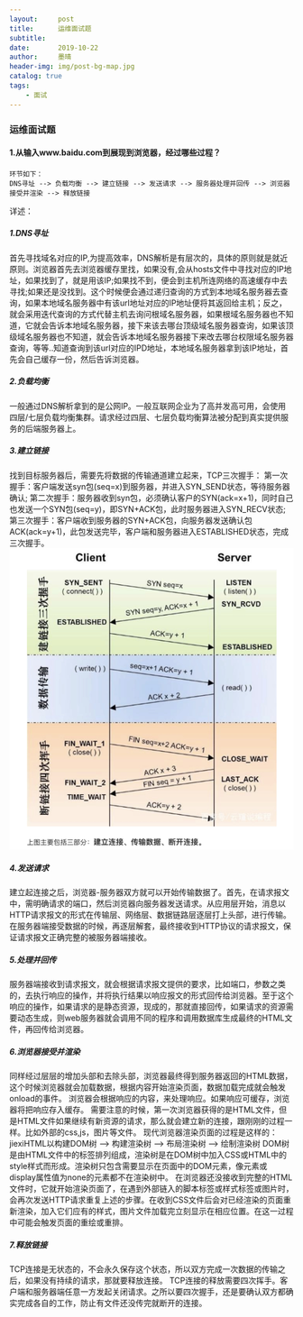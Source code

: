 ```yaml
---
layout:     post
title:      运维面试题
subtitle:   
date:       2019-10-22
author:     墨晴
header-img: img/post-bg-map.jpg
catalog: true
tags:
    - 面试
---
```

### 运维面试题
#### 1.从输入www.baidu.com到展现到浏览器，经过哪些过程？


```
环节如下：
DNS寻址 --> 负载均衡 --> 建立链接 --> 发送请求 --> 服务器处理并回传 --> 浏览器接受并渲染 --> 释放链接
```
详述：

##### 1.DNS寻址
首先寻找域名对应的IP,为提高效率，DNS解析是有层次的，具体的原则就是就近原则。浏览器首先去浏览器缓存里找，如果没有,会从hosts文件中寻找对应的IP地址，如果找到了，就是用该IP;如果找不到，便会到主机所连网络的高速缓存中去寻找;如果还是没找到。这个时候便会通过递归查询的方式到本地域名服务器去查询，如果本地域名服务器中有该url地址对应的IP地址便将其返回给主机；反之，就会采用迭代查询的方式代替主机去询问根域名服务器，如果根域名服务器也不知道，它就会告诉本地域名服务器，接下来该去哪台顶级域名服务器查询，如果该顶级域名服务器也不知道，就会告诉本地域名服务器接下来改去哪台权限域名服务器查询，等等..知道查询到该url对应的IPD地址，本地域名服务器拿到该IP地址，首先会自己缓存一份，然后告诉浏览器。

##### 2.负载均衡
一般通过DNS解析拿到的是公网IP。一般互联网企业为了高并发高可用，会使用四层/七层负载均衡集群。请求经过四层、七层负载均衡算法被分配到真实提供服务的后端服务器上。

##### 3.建立链接
找到目标服务器后，需要先将数据的传输通道建立起来，TCP三次握手：
第一次握手：客户端发送syn包(seq=x)到服务器，并进入SYN_SEND状态，等待服务器确认;
第二次握手：服务器收到syn包，必须确认客户的SYN(ack=x+1)，同时自己也发送一个SYN包(seq=y)，即SYN+ACK包，此时服务器进入SYN_RECV状态;
第三次握手：客户端收到服务器的SYN+ACK包，向服务器发送确认包ACK(ack=y+1)，此包发送完毕，客户端和服务器进入ESTABLISHED状态，完成三次握手。
![](https://raw.githubusercontent.com/mushroom5/mushroom5.github.io/master/img/TCP%E4%B8%89%E6%AC%A1%E6%8F%A1%E6%89%8B%E5%9B%9B%E6%AC%A1%E6%8C%A5%E6%89%8B.jpg)

##### 4.发送请求
建立起连接之后，浏览器-服务器双方就可以开始传输数据了。首先，在请求报文中，需明确请求的端口，然后浏览器向服务器发送请求。从应用层开始，消息以HTTP请求报文的形式在传输层、网络层、数据链路层逐层打上头部，进行传输。在服务器端接受数据的时候，再逐层解套，最终接收到HTTP协议的请求报文，保证请求报文正确完整的被服务器端接收。

##### 5.处理并回传
服务器端接收到请求报文，就会根据请求报文提供的要求，比如端口，参数之类的，去执行响应的操作，并将执行结果以响应报文的形式回传给浏览器。至于这个响应的操作，如果请求的是静态资源，现成的，那就直接回传，如果请求的资源需要动态生成，则web服务器就会调用不同的程序和调用数据库生成最终的HTML文件，再回传给浏览器。

##### 6.浏览器接受并渲染
同样经过层层的增加头部和去除头部，浏览器最终得到服务器返回的HTML数据，这个时候浏览器就会加载数据，根据内容开始渲染页面，数据加载完成就会触发onload的事件。
浏览器会根据响应的内容，来处理响应。如果响应可缓存，浏览器将把响应存入缓存。
需要注意的时候，第一次浏览器获得的是HTML文件，但是HTML文件如果继续有新资源的请求，那么就会建立新的连接，跟刚刚的过程一样。比如外部的css,js，图片等文件。
现代浏览器渲染页面的过程是这样的：jiexiHTML以构建DOM树 –> 构建渲染树 –> 布局渲染树 –> 绘制渲染树
DOM树是由HTML文件中的标签排列组成，渲染树是在DOM树中加入CSS或HTML中的style样式而形成。渲染树只包含需要显示在页面中的DOM元素，像<head>元素或display属性值为none的元素都不在渲染树中。
在浏览器还没接收到完整的HTML文件时，它就开始渲染页面了，在遇到外部链入的脚本标签或样式标签或图片时，会再次发送HTTP请求重复上述的步骤。在收到CSS文件后会对已经渲染的页面重新渲染，加入它们应有的样式，图片文件加载完立刻显示在相应位置。在这一过程中可能会触发页面的重绘或重排。
   
##### 7.释放链接
TCP连接是无状态的，不会永久保存这个状态，所以双方完成一次数据的传输之后，如果没有持续的请求，那就要释放连接。
TCP连接的释放需要四次挥手。客户端和服务器端任意一方发起关闭请求。之所以要四次握手，还是要确认双方都确实完成各自的工作，防止有文件还没传完就断开的连接。



